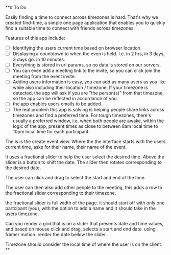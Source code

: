 \*\*# To Do

Easily finding a time to connect across timezones is hard. That's why we created find-time, a simple one page application that enables you to quickly find a suitable time to connect with friends across timezones.

Features of this app include:

- [ ] Identifying the users current time based on browser location.
- [ ] Displaying a countdown to when the even is held. I.e. in 2 hrs, in 3 days, 3 days go. in 10 minutes.
- [ ] Everything is stored in url params, so no data is stored on our servers.
- [ ] You can even add a meeting link to the invite, so you can click join the meeting from the event invite.
- [ ] Adding users information is easy, you can add as many users as you like while also including their location / timezone. If your timezone is detected, the app will ask if you are "the person(s)" from that timezone, so the app can be reflected in accordance of you.
- [ ] the app enables users emails to be added.
- [ ] The real problem this app is solving is helping people share links across timezones and find a preferred time. For tough timezones, there's usually a preferred window, i.e. when both people are awake, within the logic of the app, present times as close to between 8am local time to 10pm local time for each participant.

The is is the create event view. Where the the interface starts with the users current time, asks for their name, their name of the event.

It uses a fractional slider to help the user select the desired time. Above the slider is a button to shift the date. The slider then rotates corresponding to the desired date.

The user can click and drag to select the start and end of the time.

The user can then also add other people to the meeting, this adds a row to the fractional slider corresponding to their timezone.

the fractional slider is full width of the page. it should start off with only one partcipant (you), with the option to add a name and it should take in the users timezone.

Can you render a grid that is on a slider that presents date and time values, and based on mouse click and drag, selects a start and end date. using framer motion. render the date bellow the slider.

Timezone should consider the local time of where the user is on the client. \*\*
